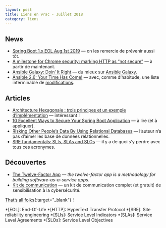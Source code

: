 ```yaml
---
layout: post
title: Liens en vrac - Juillet 2018
category: liens
---
```


## News

- [Spring Boot 1.x EOL Aug 1st 2019](https://spring.io/blog/2018/07/30/spring-boot-1-x-eol-aug-1st-2019)
  — on les remercie de prévenir aussi tôt.
- [A milestone for Chrome security: marking HTTP as “not secure”](https://www.blog.google/products/chrome/milestone-chrome-security-marking-http-not-secure/)
  — à partir de maintenant.
- [Ansible Galaxy: Doin’ It Right](https://www.ansible.com/blog/ansible-galaxy-doin-it-right)
  — du mieux sur [Ansible Galaxy](https://galaxy.ansible.com/).
- [Ansible 2.6: Your Time Has Come!](https://www.ansible.com/blog/your-time-has-come-ansible-2-6)
  — avec, comme d’habitude, une liste interminable
  de [modifications](https://github.com/ansible/ansible/blob/stable-2.6/changelogs/CHANGELOG-v2.6.rst).

## Articles

- [Architecture Hexagonale : trois principes et un exemple d’implémentation](https://blog.octo.com/architecture-hexagonale-trois-principes-et-un-exemple-dimplementation/)
  — intéressant !
- [10 Excellent Ways to Secure Your Spring Boot Application](https://developer.okta.com/blog/2018/07/30/10-ways-to-secure-spring-boot)
  — à lire (et à appliquer).
- [Risking Other People’s Data By Using Relational Databases](https://codeburst.io/are-companies-just-too-lazy-to-encrypt-your-data-6bd3dee4d305)
  — l’auteur n’a pas d’aimer les base de données relationnelles.
- [SRE fundamentals: SLIs, SLAs and SLOs](https://cloudplatform.googleblog.com/2018/07/sre-fundamentals-slis-slas-and-slos.html)
  — il y a de quoi s’y perdre avec tous ces acronymes.

## Découvertes

- [The Twelve-Factor App](https://12factor.net/)
  — _the twelve-factor app is a methodology for building software-as-a-service apps_.
- [Kit de communication](https://www.cybermalveillance.gouv.fr/tous-nos-contenus/a-propos/kit-de-communication)
  — un kit de communication complet (et gratuit) de sensibilisation à la cybersécurité.

[That’s all folks](https://www.youtube.com/watch?v=gf7kMaurLZk "Roger Waters - Déjà Vu"){:target="_blank"} !

<!-- prettier-ignore-start -->
*[EOL]: End-Of-Life
*[HTTP]: HyperText Transfer Protocol
*[SRE]: Site reliability engineering
*[SLIs]: Service Level Indicators
*[SLAs]: Service Level Agreements
*[SLOs]: Service Level Objectives
<!-- prettier-ignore-end -->
